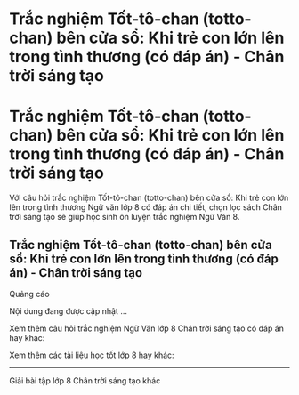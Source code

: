 # Trắc nghiệm Tốt-tô-chan (totto-chan) bên cửa sổ: Khi trẻ con lớn lên trong tình thương (có đáp án) - Chân trời sáng tạo

# Trắc nghiệm Tốt-tô-chan (totto-chan) bên cửa sổ: Khi trẻ con lớn lên trong tình thương (có đáp án) - Chân trời sáng tạo

Với câu hỏi trắc nghiệm Tốt-tô-chan (totto-chan) bên cửa sổ: Khi trẻ con lớn lên trong tình thương Ngữ văn lớp 8 có đáp án chi tiết, chọn lọc sách Chân trời sáng tạo sẽ giúp học sinh ôn luyện trắc nghiệm Ngữ Văn 8.

## Trắc nghiệm Tốt-tô-chan (totto-chan) bên cửa sổ: Khi trẻ con lớn lên trong tình thương (có đáp án) - Chân trời sáng tạo

Quảng cáo

Nội dung đang được cập nhật ...

Xem thêm câu hỏi trắc nghiệm Ngữ Văn lớp 8 Chân trời sáng tạo có đáp án hay khác:

Xem thêm các tài liệu học tốt lớp 8 hay khác:

* * *

Giải bài tập lớp 8 Chân trời sáng tạo khác
